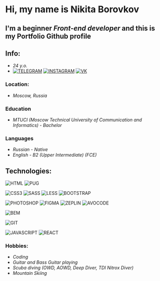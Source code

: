 # Hi, my name is **Nikita Borovkov**
## I'm a beginner *Front-end developer* and this is my Portfolio Github profile

## Info:
- *24 y.o.*
- [![TELEGRAM](https://img.shields.io/badge/-TELEGRAM-%23333333?style=for-the-badge&logo=TELEGRAM)](https://t.me/nick_borovkov)
[![INSTAGRAM](https://img.shields.io/badge/-INSTAGRAM-%23333333?style=for-the-badge&logo=INSTAGRAM)](https://www.instagram.com/nick.borovkov)
[![VK](https://img.shields.io/badge/-VK-%23333333?style=for-the-badge&logo=VK)](https://vk.com/nick_borovkov)
### Location:
- *Moscow, Russia*
### Education
- *MTUCI (Moscow Technical University of Communication and Informatics) - Bachelor*
### Languages
- *Russian - Native*
- *English - B2 (Upper Intermediate) (FCE)*

## Technologies:
![HTML](https://img.shields.io/badge/-HTML5-%23333333?style=for-the-badge&logo=HTML5) ![PUG](https://img.shields.io/badge/-PUG-%23333333?style=for-the-badge&logo=PUG)  

![CSS3](https://img.shields.io/badge/-CSS3-%23333333?style=for-the-badge&logo=CSS3) ![SASS](https://img.shields.io/badge/-SASS-%23333333?style=for-the-badge&logo=SASS) ![LESS](https://img.shields.io/badge/-LESS-%23333333?style=for-the-badge&logo=LESS) ![BOOTSTRAP](https://img.shields.io/badge/-BOOTSTRAP-%23333333?style=for-the-badge&logo=BOOTSTRAP) 

![PHOTOSHOP](https://img.shields.io/badge/-PHOTOSHOP-%23333333?style=for-the-badge&logo=PHOTOSHOP) ![FIGMA](https://img.shields.io/badge/-FIGMA-%23333333?style=for-the-badge&logo=FIGMA) ![ZEPLIN](https://img.shields.io/badge/-ZEPLIN-%23333333?style=for-the-badge&logo=ZEPLIN) ![AVOCODE](https://img.shields.io/badge/-AVOCODE-%23333333?style=for-the-badge&logo=AVOCODE)  

![BEM](https://img.shields.io/badge/-BEM-%23333333?style=for-the-badge&logo=BEM)  

![GIT](https://img.shields.io/badge/-GIT-%23333333?style=for-the-badge&logo=GIT)  

![JAVASCRIPT](https://img.shields.io/badge/-JAVASCRIPT-%23333333?style=for-the-badge&logo=JAVASCRIPT) ![REACT](https://img.shields.io/badge/-REACT-%23333333?style=for-the-badge&logo=REACT)  


### Hobbies:
- *Coding*
- *Guitar and Bass Guitar playing*
- *Scuba diving (OWD, AOWD, Deep Diver, TDI Nitrox Diver)*
- *Mountain Skiing*
